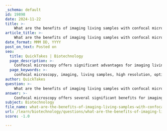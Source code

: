 ```yaml
---
_schema: default
id: 19898
date: 2024-11-22
title: >-
    What are the benefits of imaging living samples with confocal microscopy?
article_title: >-
    What are the benefits of imaging living samples with confocal microscopy?
date_format: MMM DD, YYYY
post_on_text: Posted on
seo:
  title: QuickTakes | Biotechnology
  page_description: >-
    Confocal microscopy offers significant advantages for imaging living samples such as high resolution, reduced background noise, and the ability for live cell imaging, making it an essential tool in biological and biomedical research.
  page_keywords: >-
    confocal microscopy, imaging, living samples, high resolution, optical sectioning, reduced background noise, live cell imaging, multiscale imaging, high-speed imaging, quantitative analysis, biomedical research, fluorescence, cellular structures, dynamic processes
author: QuickTakes
question: >-
    What are the benefits of imaging living samples with confocal microscopy?
answer: >-
    Confocal microscopy offers several significant benefits for imaging living samples, making it a preferred technique in various biological and biomedical research applications. Here are some of the key advantages:\n\n1. **High Resolution and Optical Sectioning**: Confocal microscopy provides improved imaging resolution compared to conventional widefield microscopy. It allows for the collection of serial optical sections from thick specimens, enabling researchers to create detailed 3D images of cellular structures. This capability is crucial for studying the spatial organization of organelles and other cellular components in living cells.\n\n2. **Reduced Background Noise**: By using a pinhole to eliminate out-of-focus light, confocal microscopy enhances the contrast of the images. This results in clearer images of the structures of interest, which is particularly beneficial when imaging samples that are densely labeled with fluorescent markers.\n\n3. **Live Cell Imaging**: Confocal microscopy is particularly well-suited for live cell imaging, allowing scientists to observe dynamic processes in real-time. This includes tracking the movement of molecules, changes in cellular morphology, and interactions between cells, which are essential for understanding various biological processes.\n\n4. **Multiscale Imaging**: The technique supports imaging across multiple spatiotemporal scales, enabling researchers to analyze biological structures and functions at different levels of detail. This versatility is important for studying complex biological systems.\n\n5. **High-Speed Imaging**: Advanced confocal systems, such as spinning-disc confocal microscopy, can achieve high frame acquisition rates. This allows for rapid imaging of fluorescent molecules and structures, which is essential for capturing fast biological processes.\n\n6. **Quantitative Analysis**: Confocal microscopy facilitates quantitative measurements of fluorescence intensity, which can be used to infer information about molecular concentrations, interactions, and dynamics within living cells.\n\n7. **Applications in Various Fields**: The applications of confocal microscopy extend beyond basic research; it is also used in clinical diagnostics, drug discovery, and the study of disease mechanisms. For instance, it can be employed to visualize the spatial distribution of macromolecules in living cells and to measure physiological events.\n\nIn summary, confocal microscopy provides a powerful and versatile platform for imaging living samples, offering high resolution, reduced background noise, and the ability to observe dynamic processes in real-time. These advantages make it an invaluable tool in the life sciences for both research and clinical applications.
subject: Biotechnology
file_name: what-are-the-benefits-of-imaging-living-samples-with-confocal-microscopy.md
url: /learn/biotechnology/questions/what-are-the-benefits-of-imaging-living-samples-with-confocal-microscopy
score: -1.0

---
```


&nbsp;